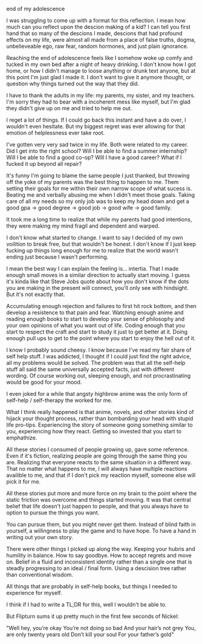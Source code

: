 end of my adolescence

I was struggling to come up with a format for this reflection. I mean how much
can you reflect upon the descion making of a kid? I can tell you first hand
that so many of the descions I made, descions that had profound effects on 
my life, were almost all made from a place of false truths, dogma, unbelieveable
ego, raw fear, random hormones, and just plain ignorance.

Reaching the end of adolescence feels like I somehow woke up comfy and tucked 
in my own bed after a night of heavy drinking. I don't know how I got home, or
how I didn't manage to loose anything or drunk text anyone, but at this point
I'm just glad I made it. I don't want to give it anymore thought, or question
why things turned out the way that they did.

I have to thank the adults in my life: my parents, my sister, and my teachers.
I'm sorry they had to bear with a incoherent mess like myself, but I'm glad
they didn't give up on me and tried to help me out.

I reget a lot of things. If I could go back this instant and have a do over, I
wouldn't even hesitate. But my biggest regret was ever allowing for that emotion
of helplessness ever take root.

I've gotten very very sad twice in my life. Both were related to my career.
Did I get into the right school? Will I be able to find a summer internship?
Will I be able to find a good co-op? Will I have a good career? What if I 
fucked it up beyond all repair?

It's funny I'm going to blame the same people I just thanked, but throwing
off the yoke of my parents was the best thing to happen to me. Them
setting their goals for me within their own narrow scope of what sucess is.
Beating me and verbally abusing me when I didn't meet those goals. Taking
care of all my needs so my only job was to keep my head down and
get a good gpa -> good degree -> good job -> good wife -> good family.

It took me a long time to realize that while my parents had good intentions,
they were making my mind fragil and dependent and warped.

I don't know what started to change. I want to say I decided of my own
voilition to break free, but that wouldn't be honest. I don't know if I just
keep fucking up things long enough for me to realize that the world wasn't
ending just because I wasn't performing.

I mean the best way I can explain the feeling is... intertia. That I made
enough small moves in a similar direction to actually start moving. I guess
it's kinda like that Steve Jobs quote about how you don't know if the dots
you are making in the present will connect, you'll only see with hindsight.
But it's not exactly that.

Accumulating enough rejection and failures to first hit rock bottom, and then
develop a resistence to that pain and fear. Watching enough anime and reading
enough books to start to develop your sense of philosophy and your own opinions
of what you want out of life. Coding enough that you start to respect the craft
and start to study it just to get better at it. Doing enough pull ups to get to
the point where you start to enjoy the hell out of it.

I know I probably sound cheesy. I know because I've read my fair share of self
help stuff. I was addicted, I thought if I could just find the right advice, all
my problems would be solved. The problem was that all the self-help stuff all
said the same universally accepted facts, just with different wording. Of course
working out, sleeping enough, and not procrastinating would be good for your
mood.

I even joked for a while that angsty highbrow anime was the only form of 
self-help / self-therapy the worked for me. 

What I think really happened is that anime, novels, and other stories kind of
hijack your thought process, rather than bombarding your head with stupid life
pro-tips. Experiencing the story of someone going something similar to you,
experiencing how they react. Getting so invested that you start to emphathize.

All these stories I consumed of people growing up, gave some reference. Even
if it's fiction, realizing people are going through the same thing you are.
Realizing that everyone reacts to the same situation in a different way.
That no matter what happens to me, I will always have multiple reactions
availible to me, and that if I don't pick my reaction myself, someone else
will pick it for me.

All these stories put more and more force on my brain to the point where the 
static friction was overcome and things started moving. It was that
central belief that life doesn't just happen to people, and that you always 
have to option to pursue the things you want.

You can pursue them, but you might never get them. Instead of blind faith
in yourself, a willingness to play the game and to have hope. To have a
hand in writing out your own story.

There were other things I picked up along the way. Keeping your hubris and
humility in balance.  How to say goodbye. How to accept regrets and move
on. Belief in a fluid and inconsistent identity rather than a single one 
that is steadly progressing to an ideal / final form. Using a descision
tree rather than conventional wisdom. 

All things that are probably in self-help books, but things I needed to
experience for myself. 




I think if I had to write a TL;DR for this, well I wouldn't be able to.

But Flipturn sums it up pretty much in the first few seconds of Nickel:

"Well hey, you’re okay
You’re not doing so bad
And your hair’s not grey
You, are only twenty years old
Don’t kill your soul
For your father’s gold"
